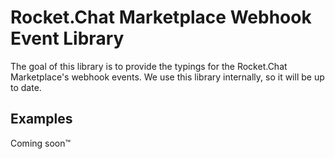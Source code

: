 # Rocket.Chat Marketplace Webhook Event Library

The goal of this library is to provide the typings for the Rocket.Chat Marketplace's webhook events. We use this library internally, so it will be up to date.

## Examples

Coming soon™
